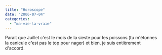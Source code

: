 ```yaml
---
title: "Horoscope"
date: "2006-07-04"
categories: 
  - "ma-vie-la-vraie"
---
```


  
Parait que Juillet c'est le mois de la sieste pour les poissons (tu m'étonnes la canicule c'est pas le top pour nager) et bien, je suis entièrement d'accord.
